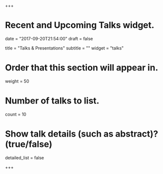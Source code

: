 +++
# Recent and Upcoming Talks widget.

date = "2017-09-20T21:54:00"
draft = false

title = "Talks & Presentations"
subtitle = ""
widget = "talks"

# Order that this section will appear in.
weight = 50

# Number of talks to list.
count = 10

# Show talk details (such as abstract)? (true/false)
detailed_list = false

+++

